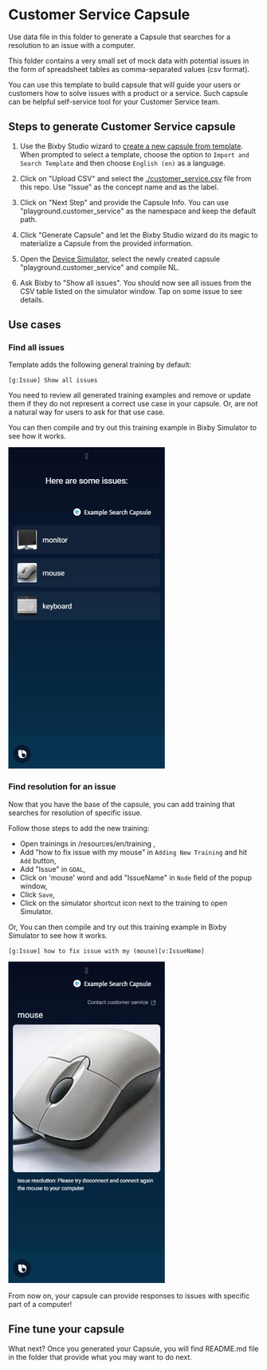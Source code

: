 # Customer Service Capsule
Use data file in this folder to generate a Capsule that searches for a resolution to an issue with a computer.

This folder contains a very small set of mock data with potential issues in the form of spreadsheet tables as comma-separated values (csv format).

You can use this template to build capsule that will guide your users or customers how to solve issues with a product or a service. Such capsule can be helpful self-service tool for your Customer Service team.

## Steps to generate Customer Service capsule
1. Use the Bixby Studio wizard to [create a new capsule from template](https://bixbydevelopers.com/dev/docs/sample-capsules/templates).
When prompted to select a template, choose the option to `Import and Search Template` and then choose `English (en)` as a language.

2. Click on "Upload CSV" and select the [./customer_service.csv](./customer_service.csv) file from this repo. Use "Issue" as the concept name and as the label.

3. Click on "Next Step" and provide the Capsule Info. You can use "playground.customer_service" as the namespace and keep the default path.

4. Click "Generate Capsule" and let the Bixby Studio wizard do its magic to materialize a Capsule from the provided information.

5. Open the [Device Simulator](https://bixbydevelopers.com/dev/docs/dev-guide/developers/ide.simulator), select the newly created capsule "playground.customer_service" and compile NL.

6. Ask Bixby to "Show all issues". You should now see all issues from the CSV table listed on the simulator window. Tap on some issue to see details.

## Use cases

### Find all issues
Template adds the following general training by default:

```
[g:Issue] Show all issues
```

You need to review all generated training examples and remove or update them if they do not represent a correct use case in your capsule.
Or, are not a natural way for users to ask for that use case.

You can then compile and try out this training example in Bixby Simulator to see how it works.

![list of all issues](customer_service_all_issues.jpg)


### Find resolution for an issue
Now that you have the base of the capsule, you can add training that searches for resolution of specific issue.

Follow those steps to add the new training:
- Open trainings in /resources/en/training ,
- Add "how to fix issue with my mouse" in `Adding New Training` and hit `Add` button,
- Add "Issue" in `GOAL`,
- Click on 'mouse' word and add "IssueName" in `Node` field of the popup window,
- Click `Save`,
- Click on the simulator shortcut icon next to the training to open Simulator.


Or, You can then compile and try out this training example in Bixby Simulator to see how it works.

```
[g:Issue] how to fix issue with my (mouse)[v:IssueName]
```

![specific issue](customer_service_issue_resolution.jpg)

From now on, your capsule can provide responses to issues with specific part of a computer!


## Fine tune your capsule
What next? Once you generated your Capsule, you will find README.md file in the folder that provide what you may want to do next.
